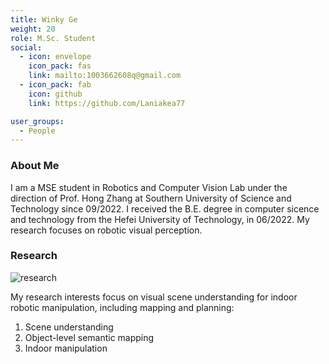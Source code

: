 ```yaml
---
title: Winky Ge
weight: 20
role: M.Sc. Student
social:
  - icon: envelope 
    icon_pack: fas
    link: mailto:1003662608q@gmail.com
  - icon_pack: fab
    icon: github
    link: https://github.com/Laniakea77

user_groups:
  - People
---
```

### About Me
I am a MSE student in Robotics and Computer Vision Lab under the direction of Prof. Hong Zhang at Southern University of Science and Technology since 09/2022. I received the B.E. degree in computer sicence and technology from the Hefei University of Technology, in 06/2022. My research focuses on robotic visual perception.

### Research
![research](authors_research/wenqi_ge.png "Research Introduction")

My research interests focus on visual scene understanding for indoor robotic manipulation, including mapping and planning: 
1. Scene understanding
1. Object-level semantic mapping 
2. Indoor manipulation


